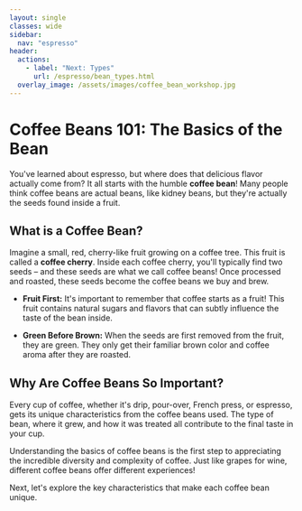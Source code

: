 ```yaml
---
layout: single
classes: wide
sidebar:
  nav: "espresso"
header:
  actions:
    - label: "Next: Types"
      url: /espresso/bean_types.html
  overlay_image: /assets/images/coffee_bean_workshop.jpg
---
```

# Coffee Beans 101: The Basics of the Bean

You've learned about espresso, but where does that delicious flavor actually come from? It all starts with the humble **coffee bean**! Many people think coffee beans are actual beans, like kidney beans, but they're actually the seeds found inside a fruit.

## What is a Coffee Bean?

Imagine a small, red, cherry-like fruit growing on a coffee tree. This fruit is called a **coffee cherry**. Inside each coffee cherry, you'll typically find two seeds – and these seeds are what we call coffee beans! Once processed and roasted, these seeds become the coffee beans we buy and brew.

* **Fruit First:** It's important to remember that coffee starts as a fruit! This fruit contains natural sugars and flavors that can subtly influence the taste of the bean inside.

* **Green Before Brown:** When the seeds are first removed from the fruit, they are green. They only get their familiar brown color and coffee aroma after they are roasted.

## Why Are Coffee Beans So Important?

Every cup of coffee, whether it's drip, pour-over, French press, or espresso, gets its unique characteristics from the coffee beans used. The type of bean, where it grew, and how it was treated all contribute to the final taste in your cup.

Understanding the basics of coffee beans is the first step to appreciating the incredible diversity and complexity of coffee. Just like grapes for wine, different coffee beans offer different experiences!

Next, let's explore the key characteristics that make each coffee bean unique.
